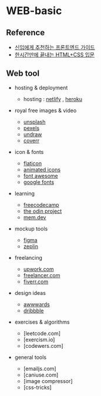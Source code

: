 # WEB-basic

## Reference

- [신입에게 추천하는 프론트엔드 가이드](https://okky.kr/articles/1303947)
- [한시간만에 끝내는 HTML+CSS 입문](https://www.youtube.com/watch?v=cb7VlXqFla4)


## Web tool

- hosting & deployment

  - hosting : [netlify](https://www.netlify.com/) , [heroku](https://www.heroku.com/)

- royal free images & video

  - [unsplash](https://unsplash.com/)
  - [pexels](https://www.pexels.com/ko-kr/)
  - [undraw](https://undraw.co/illustrations)
  - [coverr](https://coverr.co/)

- icon & fonts

  - [flaticon](https://www.flaticon.com/)
  - [animated icons](https://icons8.com/animated-icons)
  - [font awesome](https://fontawesome.com/icons?d=gallery&p=2)
  - [google fonts](https://fonts.google.com/)

- learning

  - [freecodecamp](https://www.freecodecamp.org/)
  - [the odin project](https://www.theodinproject.com/)
  - [mem.dev](https://mem.dev/)

- mockup tools

  - [figma](https://www.figma.com/)
  - [zeplin](https://zeplin.io/)

- freelancing

  - [upwork.com]()
  - [freelancer.com]()
  - [fiverr.com]()

- design ideas

  - [awwwards](https://www.awwwards.com/)
  - [dribbble](https://dribbble.com/)

- exercises & algorithms

  - [leetcode.com]
  - [exercism.io]
  - [codewers.com]

- general tools
  - [emailjs.com]
  - [caniuse.com]
  - [image compressor]
  - [css-tricks]


